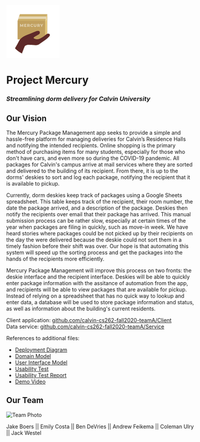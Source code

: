 ![Mercury logo](https://github.com/calvin-cs262-fall2020-teamA/Project/blob/master/assets/logo.png)

# Project Mercury

### *Streamlining dorm delivery for Calvin University*

## Our Vision

The Mercury Package Management app seeks to provide a simple and hassle-free platform for managing deliveries for Calvin’s Residence Halls and notifying the intended recipients. Online shopping is the primary method of purchasing items for many students, especially for those who don't have cars, and even more so during the COVID-19 pandemic. All packages for Calvin's campus arrive at mail services where they are sorted and delivered to the building of its recipient. From there, it is up to the dorms' deskies to sort and log each package, notifying the recipient that it is available to pickup.

Currently, dorm deskies keep track of packages using a Google Sheets spreadsheet. This table keeps track of the recipient, their room number, the date the package arrived, and a description of the package. Deskies then notify the recipients over email that their package has arrived. This manual submission process can be rather slow, especially at certain times of the year when packages are filing in quickly, such as move-in week. We have heard stories where packages could be not picked up by their recipients on the day the were delivered because the deskie could not sort them in a timely fashion before their shift was over. Our hope is that automating this system will speed up the sorting process and get the packages into the hands of the recipients more efficiently. 

Mercury Package Management will improve this process on two fronts: the deskie interface and the recipient interface. Deskies will be able to quickly enter package information with the assitance of automation from the app, and recipients will be able to view packages that are available for pickup. Instead of relying on a spreadsheet that has no quick way to lookup and enter data, a database will be used to store package information and status, as well as information about the building's current residents.  

Client application: [github.com/calvin-cs262-fall2020-teamA/Client](https://github.com/calvin-cs262-fall2020-teamA/Client)  
Data service: [github.com/calvin-cs262-fall2020-teamA/Service](https://github.com/calvin-cs262-fall2020-teamA/Service)

References to additional files:
- [Deployment Diagram](https://github.com/emily-costa/Mercury/blob/master/Project/DeploymentDiagram.md)
- [Domain Model](https://github.com/emily-costa/Mercury/blob/master/Project/DomainModel.png)
- [User Interface Model](https://github.com/emily-costa/Mercury/blob/master/Project/UIModel.png)
- [Usability Test](https://github.com/emily-costa/Mercury/blob/master/Project/UsabilityTest.md)
- [Usability Test Report](https://github.com/emily-costa/Mercury/blob/master/Project/UsabilityReport.md)
- [Demo Video](https://www.youtube.com/watch?v=0Eu9VR7sskQ&feature=youtu.be) 

## Our Team

![Team Photo](https://github.com/emily-costa/Mercury/blob/master/Project/GroupATeamPhoto.jpg)

Jake Boers || Emily Costa || Ben DeVries || Andrew Feikema || Coleman Ulry || Jack Westel  
